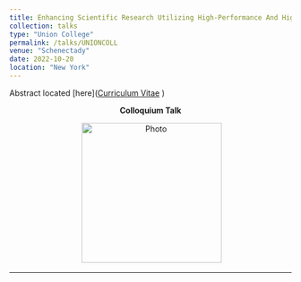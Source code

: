 ```yaml
---
title: Enhancing Scientific Research Utilizing High-Performance And High-Throughput Computing- An Overview With Uses In Nuclear And Particle Physics
collection: talks
type: "Union College"
permalink: /talks/UNIONCOLL
venue: "Schenectady"
date: 2022-10-20
location: "New York"
---
```

Abstract located [here]([Curriculum Vitae](http://zabaldwin.github.io/files/Union_College_Colloquium-2.pdf)  )  
<center><strong>Colloquium Talk</strong></center>  
<p align="center">
  <img src="https://zabaldwin.github.io/files/UnionCollege.png" alt="Photo" style="width: 250px;"/> 
</p>
<hr>
